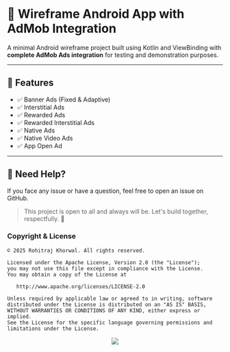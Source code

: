 # 📱 Wireframe Android App with AdMob Integration

A minimal Android wireframe project built using Kotlin and ViewBinding with **complete AdMob Ads integration** for testing and demonstration purposes.

---

## 🚀 Features

- ✅ Banner Ads (Fixed & Adaptive)
- ✅ Interstitial Ads
- ✅ Rewarded Ads
- ✅ Rewarded Interstitial Ads
- ✅ Native Ads
- ✅ Native Video Ads
- ✅ App Open Ad

---


## 📩 Need Help?

If you face any issue or have a question, feel free to open an issue on GitHub.

> This project is open to all and always will be. Let's build together, respectfully. 🙌


### Copyright & License
```
© 2025 Rohitraj Khorwal. All rights reserved.

Licensed under the Apache License, Version 2.0 (the "License");
you may not use this file except in compliance with the License.
You may obtain a copy of the License at

   http://www.apache.org/licenses/LICENSE-2.0

Unless required by applicable law or agreed to in writing, software
distributed under the License is distributed on an "AS IS" BASIS,
WITHOUT WARRANTIES OR CONDITIONS OF ANY KIND, either express or implied.
See the License for the specific language governing permissions and
limitations under the License.
```

<p align="center">
  <img src="https://capsule-render.vercel.app/api?type=waving&color=gradient&height=60&section=footer"/>
</p>